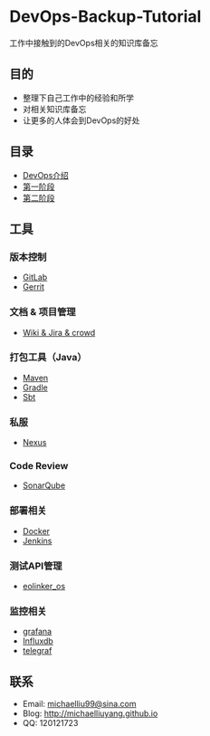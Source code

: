 # DevOps-Backup-Tutorial
工作中接触到的DevOps相关的知识库备忘

## 目的

- 整理下自己工作中的经验和所学
- 对相关知识库备忘
- 让更多的人体会到DevOps的好处

## 目录
- [DevOps介绍](Summary.md)
- [第一阶段](First-Step.md)
- [第二阶段](Second-Step.md)

## 工具
### 版本控制
- [GitLab](https://about.gitlab.com) 
- [Gerrit](https://www.gerritcodereview.com)

### 文档 & 项目管理
- [Wiki & Jira & crowd](https://www.atlassian.com)

### 打包工具（Java）
- [Maven](http://xxx)
- [Gradle](http://xxx)
- [Sbt](http://xxx)

### 私服
- [Nexus](http://xxx)

### Code Review
- [SonarQube](http://xxx)

### 部署相关
- [Docker]()
- [Jenkins]()

### 测试API管理
- [eolinker_os]()

### 监控相关
- [grafana]()
- [Influxdb]()
- [telegraf]()

## 联系
- Email: michaelliu99@sina.com
- Blog: http://michaelliuyang.github.io
- QQ: 120121723
